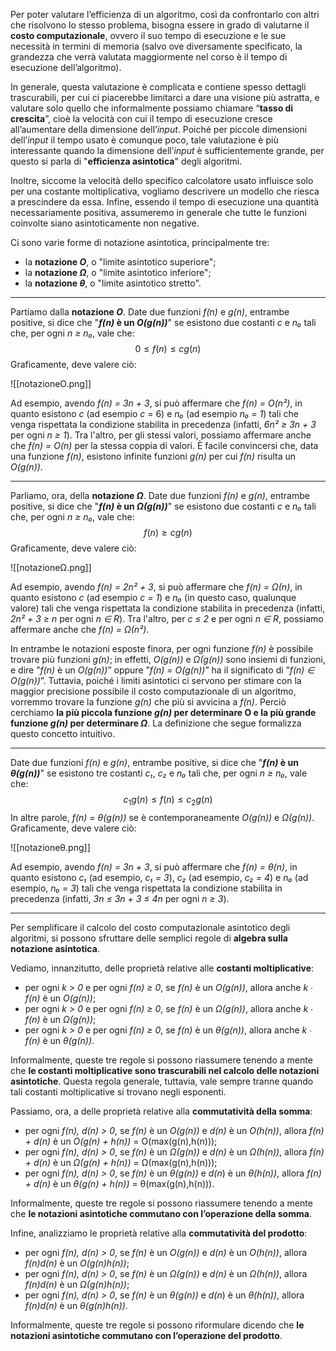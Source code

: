 Per poter valutare l’efficienza di un algoritmo, così da confrontarlo con altri che risolvono lo stesso problema, bisogna essere in grado di valutarne il **costo computazionale**, ovvero il suo tempo di esecuzione e le sue necessità in termini di memoria (salvo ove diversamente specificato, la grandezza che verrà valutata maggiormente nel corso è il tempo di esecuzione dell’algoritmo). 

In generale, questa valutazione è complicata e contiene spesso dettagli trascurabili, per cui ci piacerebbe limitarci a dare una visione più astratta, e valutare solo quello che informalmente possiamo chiamare “**tasso di crescita**”, cioè la velocità con cui il tempo di esecuzione cresce all’aumentare della dimensione dell’*input*. Poiché per piccole dimensioni dell’*input* il tempo usato è comunque poco, tale valutazione è più interessante quando la dimensione dell’*input* è sufficientemente grande, per questo si parla di "**efficienza asintotica**" degli algoritmi.

Inoltre, siccome la velocità dello specifico calcolatore usato influisce solo per una costante moltiplicativa, vogliamo descrivere un modello che riesca a prescindere da essa. Infine, essendo il tempo di esecuzione una quantità necessariamente positiva, assumeremo in generale che tutte le funzioni coinvolte siano asintoticamente non negative.

Ci sono varie forme di notazione asintotica, principalmente tre:
- la **notazione *O***, o "limite asintotico superiore";
- la **notazione *Ω***, o "limite asintotico inferiore";
- la **notazione *θ***, o "limite asintotico stretto".
___
Partiamo dalla **notazione *O***. Date due funzioni *f(n)* e *g(n)*, entrambe positive, si dice che "***f(n)* è un *O(g(n))***" se esistono due costanti *c* e *n₀* tali che, per ogni *n ≥ n₀*, vale che:
$$0 ≤ f(n) ≤ c g(n)$$
Graficamente, deve valere ciò:

![[notazioneO.png]]

Ad esempio, avendo *f(n) = 3n + 3*, si può affermare che *f(n) = O(n²)*, in quanto esistono *c* (ad esempio *c* = 6) e *n₀* (ad esempio *n₀ = 1*) tali che venga rispettata la condizione stabilita in precedenza (infatti, *6n² ≥ 3n + 3* per ogni *n ≥ 1*). Tra l'altro, per gli stessi valori, possiamo affermare anche che *f(n) = O(n)* per la stessa coppia di valori. È facile convincersi che, data una funzione *f(n)*, esistono infinite funzioni *g(n)* per cui *f(n)* risulta un *O(g(n))*.
___
Parliamo, ora, della **notazione *Ω***. Date due funzioni *f(n)* e *g(n)*, entrambe positive, si dice che "***f(n)* è un *Ω(g(n))***" se esistono due costanti *c* e *n₀* tali che, per ogni *n ≥ n₀*, vale che:
$$f(n) ≥ c g(n)$$
Graficamente, deve valere ciò:

![[notazioneΩ.png]]

Ad esempio, avendo *f(n) = 2n² + 3*, si può affermare che *f(n) = Ω(n)*, in quanto esistono *c* (ad esempio *c = 1*) e *n₀* (in questo caso, qualunque valore) tali che venga rispettata la condizione stabilita in precedenza (infatti, *2n² + 3 ≥ n* per ogni *n ∈ R*). Tra l'altro, per *c ≤ 2* e per ogni *n ∈ R*, possiamo affermare anche che *f(n) = Ω(n²)*.

In entrambe le notazioni esposte finora, per ogni funzione *f(n)* è possibile trovare più funzioni *g(n)*; in effetti, *O(g(n))* e *Ω(g(n))* sono insiemi di funzioni, e dire ”*f(n)* è un *O(g(n))*” oppure ”*f(n) = O(g(n))*” ha il significato di ”*f(n) ∈ O(g(n))*”. Tuttavia, poiché i limiti asintotici ci servono per stimare con la maggior precisione possibile il costo computazionale di un algoritmo, vorremmo trovare la funzione *g(n)* che più si avvicina a *f(n)*. Perciò cerchiamo **la più piccola funzione *g(n)* per determinare O e la più grande funzione *g(n)* per determinare *Ω***. La definizione che segue formalizza questo concetto intuitivo.
___
Date due funzioni *f(n)* e *g(n)*, entrambe positive, si dice che "***f(n)* è un *θ(g(n))***" se esistono tre costanti *c₁*, *c₂* e *n₀* tali che, per ogni *n ≥ n₀*, vale che:
$$c_1g(n) ≤ f(n) ≤ c_2g(n)$$
In altre parole, *f(n) = θ(g(n))* se è contemporaneamente *O(g(n))* e *Ω(g(n))*. Graficamente, deve valere ciò:

![[notazioneθ.png]]

Ad esempio, avendo *f(n) = 3n + 3*, si può affermare che *f(n) = θ(n)*, in quanto esistono *c₁* (ad esempio, *c₁ = 3*), *c₂* (ad esempio, *c₂ = 4*) e *n₀* (ad esempio, *n₀ = 3*) tali che venga rispettata la condizione stabilita in precedenza (infatti, *3n ≤ 3n + 3 ≤ 4n* per ogni *n ≥ 3*).
___
Per semplificare il calcolo del costo computazionale asintotico degli algoritmi, si possono sfruttare delle semplici regole di **algebra sulla notazione asintotica**.

Vediamo, innanzitutto, delle proprietà relative alle **costanti moltiplicative**:
- per ogni *k > 0* e per ogni *f(n) ≥ 0*, se *f(n)* è un *O(g(n))*, allora anche *k ∙ f(n)* è un *O(g(n))*;
- per ogni *k > 0* e per ogni *f(n) ≥ 0*, se *f(n)* è un *Ω(g(n))*, allora anche *k ∙ f(n)* è un *Ω(g(n))*;
- per ogni *k > 0* e per ogni *f(n) ≥ 0*, se *f(n)* è un *θ(g(n))*, allora anche *k ∙ f(n)* è un *θ(g(n))*.

Informalmente, queste tre regole si possono riassumere tenendo a mente che **le costanti moltiplicative sono trascurabili nel calcolo delle notazioni asintotiche**. Questa regola generale, tuttavia, vale sempre tranne quando tali costanti moltiplicative si trovano negli esponenti.

Passiamo, ora, a delle proprietà relative alla **commutatività della somma**:
- per ogni *f(n), d(n) > 0*, se *f(n)* è un *O(g(n))* e *d(n)* è un *O(h(n))*, allora *f(n) + d(n)* è un *O(g(n) + h(n))* = O(max(g(n),h(n)));
- per ogni *f(n), d(n) > 0*, se *f(n)* è un *Ω(g(n))* e *d(n)* è un *Ω(h(n))*, allora *f(n) + d(n)* è un *Ω(g(n) + h(n))* = Ω(max(g(n),h(n)));
- per ogni *f(n), d(n) > 0*, se *f(n)* è un *θ(g(n))* e *d(n*) è un *θ(h(n))*, allora *f(n) + d(n)* è un *θ(g(n) + h(n))* = θ(max(g(n),h(n))).

Informalmente, queste tre regole si possono riassumere tenendo a mente che **le notazioni asintotiche commutano con l’operazione della somma**.

Infine, analizziamo le proprietà relative alla **commutatività del prodotto**:
- per ogni *f(n), d(n) > 0*, se *f(n)* è un *O(g(n))* e *d(n)* è un *O(h(n))*, allora *f(n)d(n)* è un *O(g(n)h(n))*;
- per ogni *f(n), d(n) > 0*, se *f(n)* è un *Ω(g(n))* e *d(n)* è un *Ω(h(n))*, allora *f(n)d(n)* è un *Ω(g(n)h(n))*;
- per ogni *f(n), d(n) > 0*, se *f(n)* è un *θ(g(n))* e *d(n*) è un *θ(h(n))*, allora *f(n)d(n)* è un *θ(g(n)h(n))*.

Informalmente, queste tre regole si possono riformulare dicendo che **le notazioni asintotiche commutano con l’operazione del prodotto**.



